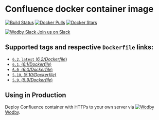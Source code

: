 # Confluence docker container image

[![Build Status](https://travis-ci.org/wodby/confluence.svg?branch=master)](https://travis-ci.org/wodby/confluence)
[![Docker Pulls](https://img.shields.io/docker/pulls/wodby/confluence.svg)](https://hub.docker.com/r/wodby/confluence)
[![Docker Stars](https://img.shields.io/docker/stars/wodby/confluence.svg)](https://hub.docker.com/r/wodby/confluence)

[![Wodby Slack](https://www.google.com/s2/favicons?domain=www.slack.com) Join us on Slack](https://slack.wodby.com/)

## Supported tags and respective `Dockerfile` links:

- [`6.2`, `latest` (*6.2/Dockerfile*)](https://github.com/wodby/confluence/tree/master/6.2/Dockerfile)
- [`6.1`, (*6.1/Dockerfile*)](https://github.com/wodby/confluence/tree/master/6.1/Dockerfile)
- [`6.0`, (*6.0/Dockerfile*)](https://github.com/wodby/confluence/tree/master/6.0/Dockerfile)
- [`5.10`, (*5.10/Dockerfile*)](https://github.com/wodby/confluence/tree/master/5.10/Dockerfile)
- [`5.9`, (*5.9/Dockerfile*)](https://github.com/wodby/confluence/tree/master/5.9/Dockerfile)

## Using in Production

Deploy Confluence container with HTTPs to your own server via [![Wodby](https://www.google.com/s2/favicons?domain=wodby.com) Wodby](https://wodby.com).
